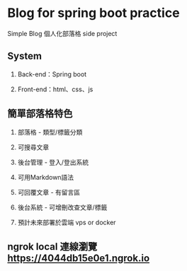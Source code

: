 # Blog for spring boot practice

Simple Blog 個人化部落格 side project

## System

1. Back-end：Spring boot

2. Front-end：html、css、js

## 簡單部落格特色

1. 部落格 - 類型/標籤分類

2. 可搜尋文章

3. 後台管理 - 登入/登出系統

4. 可用Markdown語法

5. 可回覆文章 - 有留言區

6. 後台系統 - 可增刪改查文章/標籤

7. 預計未來部署於雲端 vps or docker

## ngrok local 連線瀏覽 https://4044db15e0e1.ngrok.io





